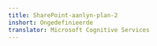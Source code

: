 ```yaml
---
title: SharePoint-aanlyn-plan-2
inshort: Ongedefinieerde
translator: Microsoft Cognitive Services
---
```




